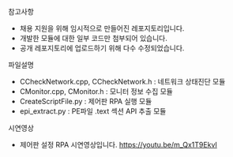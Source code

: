 참고사항
- 채용 지원을 위해 임시적으로 만들어진 레포지토리입니다.
- 개발한 모듈에 대한 일부 코드만 첨부되어 있습니다.
- 공개 레포지토리에 업로드하기 위해 다수 수정되었습니다.

파일설명  
- CCheckNetwork.cpp, CCheckNetwork.h : 네트워크 상태진단 모듈  
- CMonitor.cpp, CMonitor.h : 모니터 정보 수집 모듈  
- CreateScriptFile.py : 제어판 RPA 실행 모듈  
- epi_extract.py : PE파일 .text 섹션 API 추출 모듈

시연영상
- 제어판 설정 RPA 시연영상입니다.  https://youtu.be/m_Qx1T9EkvI
